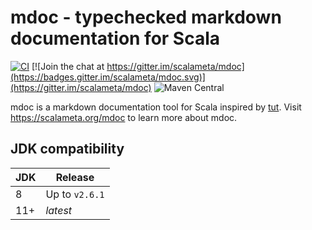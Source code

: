 # mdoc - typechecked markdown documentation for Scala

[![CI](https://github.com/scalameta/mdoc/actions/workflows/ci.yml/badge.svg)](https://github.com/scalameta/mdoc/actions/workflows/ci.yml)
[![Join the chat at https://gitter.im/scalameta/mdoc](https://badges.gitter.im/scalameta/mdoc.svg)](https://gitter.im/scalameta/mdoc)
![Maven Central](https://img.shields.io/maven-central/v/org.scalameta/mdoc_2.13)

mdoc is a markdown documentation tool for Scala inspired by
[tut](https://github.com/tpolecat/tut). Visit https://scalameta.org/mdoc to
learn more about mdoc.

## JDK compatibility
| JDK  | Release        |
| ---- | ---------------|
| 8    | Up to `v2.6.1` |
| 11+  | _latest_       |
